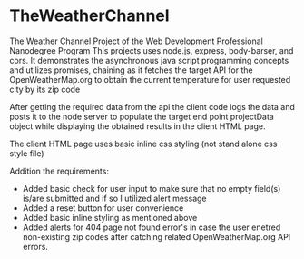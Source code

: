 # TheWeatherChannel
The Weather Channel Project of the Web Development Professional Nanodegree Program
This projects uses node.js, express, body-barser, and cors.
It demonstrates the asynchronous java script programming concepts and utilizes 
promises, chaining as it fetches the target API for the OpenWeatherMap.org
to obtain the current temperature for user requested city by its zip code

After getting the required data from the api the client code logs the data and posts
it to the node server to populate the target end point projectData object while 
displaying the obtained results in the client HTML page.

The client HTML page uses basic inline css styling (not stand alone css style file)

Addition the requirements:
- Added basic check for user input to make sure that no empty field(s) is/are submitted
and if so I utilized alert message
- Added a reset button for user convenience
- Added basic inline styling as mentioned above
- Added alerts for 404 page not found error's in case the user enetred non-existing zip codes
after catching related OpenWeatherMap.org API errors.
